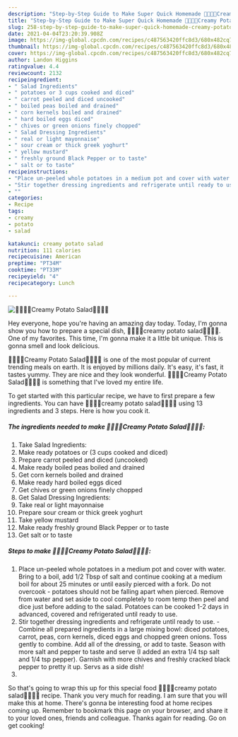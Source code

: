 ```yaml
---
description: "Step-by-Step Guide to Make Super Quick Homemade 🌿🥔🥕🌽Creamy Potato Salad🌽🥕🥔🌿"
title: "Step-by-Step Guide to Make Super Quick Homemade 🌿🥔🥕🌽Creamy Potato Salad🌽🥕🥔🌿"
slug: 258-step-by-step-guide-to-make-super-quick-homemade-creamy-potato-salad
date: 2021-04-04T23:20:39.908Z
image: https://img-global.cpcdn.com/recipes/c487563420ffc8d3/680x482cq70/creamy-potato-salad-recipe-main-photo.jpg
thumbnail: https://img-global.cpcdn.com/recipes/c487563420ffc8d3/680x482cq70/creamy-potato-salad-recipe-main-photo.jpg
cover: https://img-global.cpcdn.com/recipes/c487563420ffc8d3/680x482cq70/creamy-potato-salad-recipe-main-photo.jpg
author: Landon Higgins
ratingvalue: 4.4
reviewcount: 2132
recipeingredient:
- " Salad Ingredients"
- " potatoes or 3 cups cooked and diced"
- " carrot peeled and diced uncooked"
- " boiled peas boiled and drained"
- " corn kernels boiled and drained"
- " hard boiled eggs diced"
- " chives or green onions finely chopped"
- " Salad Dressing Ingredients"
- " real or light mayonnaise"
- " sour cream or thick greek yoghurt"
- " yellow mustard"
- " freshly ground Black Pepper or to taste"
- " salt or to taste"
recipeinstructions:
- "Place un-peeled whole potatoes in a medium pot and cover with water. Bring to a boil, add 1/2 Tbsp of salt and continue cooking at a medium boil for about 25 minutes or until easily pierced with a fork. Do not overcook - potatoes should not be falling apart when pierced. Remove from water and set aside to cool completely to room temp then peel and dice just before adding to the salad. Potatoes can be cooked 1-2 days in advanced, covered and refrigerated until ready to use."
- "Stir together dressing ingredients and refrigerate until ready to use. Combine all prepared ingredients in a large mixing bowl: diced potatoes, carrot, peas, corn kernels, diced eggs and chopped green onions. Toss gently to combine. Add all of the dressing, or add to taste. Season with more salt and pepper to taste and serve (I added an extra 1/4 tsp salt and 1/4 tsp pepper). Garnish with more chives and freshly cracked black pepper to pretty it up. Servs as a side dish!"
- ""
categories:
- Recipe
tags:
- creamy
- potato
- salad

katakunci: creamy potato salad 
nutrition: 111 calories
recipecuisine: American
preptime: "PT34M"
cooktime: "PT33M"
recipeyield: "4"
recipecategory: Lunch

---
```



![🌿🥔🥕🌽Creamy Potato Salad🌽🥕🥔🌿](https://img-global.cpcdn.com/recipes/c487563420ffc8d3/680x482cq70/creamy-potato-salad-recipe-main-photo.jpg)

Hey everyone, hope you're having an amazing day today. Today, I'm gonna show you how to prepare a special dish, 🌿🥔🥕🌽creamy potato salad🌽🥕🥔🌿. One of my favorites. This time, I'm gonna make it a little bit unique. This is gonna smell and look delicious.



🌿🥔🥕🌽Creamy Potato Salad🌽🥕🥔🌿 is one of the most popular of current trending meals on earth. It is enjoyed by millions daily. It's easy, it's fast, it tastes yummy. They are nice and they look wonderful. 🌿🥔🥕🌽Creamy Potato Salad🌽🥕🥔🌿 is something that I've loved my entire life.


To get started with this particular recipe, we have to first prepare a few ingredients. You can have 🌿🥔🥕🌽creamy potato salad🌽🥕🥔🌿 using 13 ingredients and 3 steps. Here is how you cook it.

<!--inarticleads1-->

##### The ingredients needed to make 🌿🥔🥕🌽Creamy Potato Salad🌽🥕🥔🌿:

1. Take  Salad Ingredients:
1. Make ready  potatoes or (3 cups cooked and diced)
1. Prepare  carrot peeled and diced (uncooked)
1. Make ready  boiled peas boiled and drained
1. Get  corn kernels boiled and drained
1. Make ready  hard boiled eggs diced
1. Get  chives or green onions finely chopped
1. Get  Salad Dressing Ingredients:
1. Take  real or light mayonnaise
1. Prepare  sour cream or thick greek yoghurt
1. Take  yellow mustard
1. Make ready  freshly ground Black Pepper or to taste
1. Get  salt or to taste




<!--inarticleads2-->

##### Steps to make 🌿🥔🥕🌽Creamy Potato Salad🌽🥕🥔🌿:

1. Place un-peeled whole potatoes in a medium pot and cover with water. Bring to a boil, add 1/2 Tbsp of salt and continue cooking at a medium boil for about 25 minutes or until easily pierced with a fork. Do not overcook - potatoes should not be falling apart when pierced. Remove from water and set aside to cool completely to room temp then peel and dice just before adding to the salad. Potatoes can be cooked 1-2 days in advanced, covered and refrigerated until ready to use.
1. Stir together dressing ingredients and refrigerate until ready to use. - Combine all prepared ingredients in a large mixing bowl: diced potatoes, carrot, peas, corn kernels, diced eggs and chopped green onions. Toss gently to combine. Add all of the dressing, or add to taste. Season with more salt and pepper to taste and serve (I added an extra 1/4 tsp salt and 1/4 tsp pepper). Garnish with more chives and freshly cracked black pepper to pretty it up. Servs as a side dish!
1. 




So that's going to wrap this up for this special food 🌿🥔🥕🌽creamy potato salad🌽🥕🥔🌿 recipe. Thank you very much for reading. I am sure that you will make this at home. There's gonna be interesting food at home recipes coming up. Remember to bookmark this page on your browser, and share it to your loved ones, friends and colleague. Thanks again for reading. Go on get cooking!
